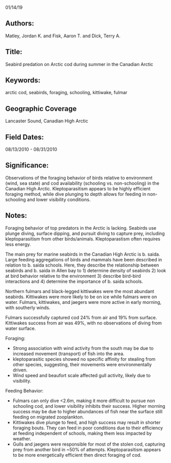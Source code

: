 01/14/19
## Authors:
Matley, Jordan K. and Fisk, Aaron T. and Dick, Terry A.
## Title:
Seabird predation on Arctic cod during summer in the Canadian Arctic
## Keywords:
arctic cod, seabirds, foraging, schooling, kittiwake, fulmar
## Geographic Coverage
Lancaster Sound, Canadian High Arctic
## Field Dates:
08/13/2010 - 08/31/2010
## Significance:
Observations of the foraging behavior of birds relative to environment (wind, sea state) and cod availability (schooling vs. non-schooling) in the Canadian High Arctic. Kleptoparasitism appears to be highly efficient foraging method, while dive plunging to depth allows for feeding in non-schooling and lower visibility conditions.

## Notes:
Foraging behavior of top predators in the Arctic is lacking.  Seabirds use plunge diving, surface dipping, and pursuit diving to capture prey, including kleptoparasitism from other birds/animals.  Kleptoparastism often requires less energy.

The main prey for marine seabirds in the Canadian High Arctic is b. saida.  Large feeding aggregations of birds and mammals have been described in relation to b. saida schools.  Here, they describe the relationship between seabirds and b. saida in Allen bay to 1) determine density of seabirds 2) look at bird behavior relative to the environment 3) describe bird-bird interactions and 4) determine the importance of b. saida schools.

Northern fulmars and black-legged kittiwakes were the most abundant seabirds.  Kittiwakes were more likely to be on ice while fulmars were on water.  Fulmars, kittiwakes, and jaegers were more active in early morning, with southerly winds.

Fulmars successfully captured cod 24% from air and 19% from surface.  Kittiwakes success from air was 49%, with no observations of diving from water surface.

Foraging:
- Strong association with wind activity from the south may be due to increased movement (transport) of fish into the area.
- kleptoparasitic species showed no specific affinity for stealing from other species, suggesting, their movements were environmentally driven.
- Wind speed and beaufort scale affected gull activity, likely due to visibility.

Feeding Behavior:
- Fulmars can only dive <2.6m, making it more difficult to pursue non schooling cod, and lower visibility inhibits their success.  Higher morning success may be due to higher abundances of fish near the surface still feeding on migrated zooplankton.
- Kittiwakes dive plunge to feed, and high success may result in shorter foraging bouts.  They can feed in poor conditions due to their efficiency at feeding independent of schools, making them less impacted by weather.
- Gulls and jaegers were responsible for most of the stolen cod, capturing prey from another bird in ~50% of attempts.  Kleptoparasitism appears to be more energetically efficient then direct foraging of cod.
